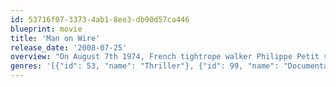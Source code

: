 ```yaml
---
id: 53716f07-3373-4ab1-8ee3-db90d57ca446
blueprint: movie
title: 'Man on Wire'
release_date: '2008-07-25'
overview: "On August 7th 1974, French tightrope walker Philippe Petit stepped out on a high wire, illegally rigged between New York's World Trade Center twin towers, then the world's tallest buildings. After nearly an hour of performing on the wire, 1,350 feet above the sidewalks of Manhattan, he was arrested. This fun and spellbinding documentary chronicles Philippe Petit's \"highest\" achievement."
genres: '[{"id": 53, "name": "Thriller"}, {"id": 99, "name": "Documentary"}, {"id": 80, "name": "Crime"}, {"id": 36, "name": "History"}]'
---
```

